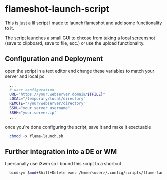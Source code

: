 
# flameshot-launch-script
This is just a lil script I made to launch flameshot and add some functionality to it.

The script launches a small GUI to choose from taking a local screenshot (save to clipboard, save to file, ecc.) or use the upload functionality.
## Configuration and Deployment

open the script in a text editor end change these variables to match your server and local pc

```bash
  ...
  # user configuration
  URL="https://your.webserver.domain/${FILE}"
  LOCAL="/temporary/local/directory"
  REMOTE="/your/webserver/directory"
  SSHU="your server username"
  SSHH="your.server.ip"
  ...
```
once you're done configuring the script, save it and make it exectuable

```bash
  chmod +x flame-launch.sh
```
## Further integration into a DE or WM

I personally use i3wm so I bound this script to a shortcut


```bash
  bindsym $mod+Shift+Delete exec /home/<user>/.config/scripts/flame-launch.sh
```
    
